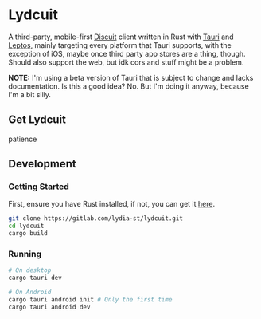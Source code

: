 # Lydcuit 

A third-party, mobile-first [Discuit] client written in Rust with [Tauri] and [Leptos], mainly targeting every platform 
that Tauri supports, with the exception of iOS, maybe once third party app stores are a thing, though. 
Should also support the web, but idk cors and stuff might be a problem.

**NOTE:** I'm using a beta version of Tauri that is subject to change and lacks documentation. Is this a good idea? No. 
But I'm doing it anyway, because I'm a bit silly.

## Get Lydcuit

patience

## Development

### Getting Started

First, ensure you have Rust installed, if not, you can get it [here][get-rust].

```bash
git clone https://gitlab.com/lydia-st/lydcuit.git
cd lydcuit
cargo build
```

### Running

```bash
# On desktop
cargo tauri dev

# On Android
cargo tauri android init # Only the first time
cargo tauri android dev
```



[//]: # (Links)
[Discuit]: https://discuit.net/
[Tauri]: https://tauri.app/
[Leptos]: https://leptos.dev/
[Rust]: https://www.rust-lang.org/

[get-rust]: https://www.rust-lang.org/tools/install

